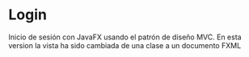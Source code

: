 # Login
 Inicio de sesión con JavaFX usando el patrón de diseño MVC. En esta version la vista ha sido cambiada de una clase a un documento FXML
